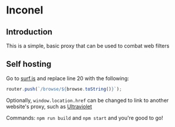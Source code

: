 # Inconel

## Introduction

This is a simple, basic proxy that can be used to combat web filters

## Self hosting

Go to [surf.js](https://github.com/boomermath/inconel/blob/master/pages/surf.js#L20) and replace line 20 with the following:

```js
router.push(`/browse/${browse.toString()}`);
```

Optionally, `window.location.href` can be changed to link to another website's proxy, such as [Ultraviolet](https://github.com/titaniumnetwork-dev/ultraviolet-site)

Commands: `npm run build` and `npm start` and you're good to go!

